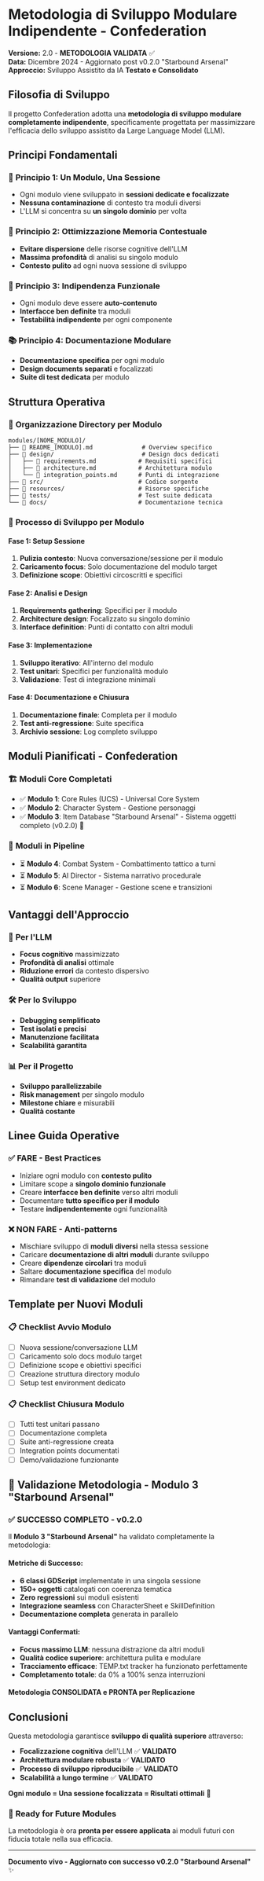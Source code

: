 # Metodologia di Sviluppo Modulare Indipendente - Confederation

**Versione:** 2.0 - **METODOLOGIA VALIDATA** ✅  
**Data:** Dicembre 2024 - Aggiornato post v0.2.0 "Starbound Arsenal"  
**Approccio:** Sviluppo Assistito da IA **Testato e Consolidato**

## Filosofia di Sviluppo

Il progetto Confederation adotta una **metodologia di sviluppo modulare completamente indipendente**, specificamente progettata per massimizzare l'efficacia dello sviluppo assistito da Large Language Model (LLM).

## Principi Fondamentali

### 🎯 **Principio 1: Un Modulo, Una Sessione**
- Ogni modulo viene sviluppato in **sessioni dedicate e focalizzate**
- **Nessuna contaminazione** di contesto tra moduli diversi
- L'LLM si concentra su **un singolo dominio** per volta

### 🧠 **Principio 2: Ottimizzazione Memoria Contestuale**
- **Evitare dispersione** delle risorse cognitive dell'LLM
- **Massima profondità** di analisi su singolo modulo
- **Contesto pulito** ad ogni nuova sessione di sviluppo

### 🔗 **Principio 3: Indipendenza Funzionale**
- Ogni modulo deve essere **auto-contenuto**
- **Interfacce ben definite** tra moduli
- **Testabilità indipendente** per ogni componente

### 📚 **Principio 4: Documentazione Modulare**
- **Documentazione specifica** per ogni modulo
- **Design documents separati** e focalizzati
- **Suite di test dedicata** per modulo

## Struttura Operativa

### 📁 **Organizzazione Directory per Modulo**
```
modules/[NOME_MODULO]/
├── 📄 README_[MODULO].md              # Overview specifico
├── 📁 design/                         # Design docs dedicati
│   ├── 📄 requirements.md            # Requisiti specifici
│   ├── 📄 architecture.md            # Architettura modulo
│   └── 📄 integration_points.md      # Punti di integrazione
├── 📁 src/                           # Codice sorgente
├── 📁 resources/                     # Risorse specifiche
├── 📁 tests/                         # Test suite dedicata
└── 📁 docs/                          # Documentazione tecnica
```

### 🔄 **Processo di Sviluppo per Modulo**

#### **Fase 1: Setup Sessione**
1. **Pulizia contesto**: Nuova conversazione/sessione per il modulo
2. **Caricamento focus**: Solo documentazione del modulo target
3. **Definizione scope**: Obiettivi circoscritti e specifici

#### **Fase 2: Analisi e Design**
1. **Requirements gathering**: Specifici per il modulo
2. **Architecture design**: Focalizzato su singolo dominio
3. **Interface definition**: Punti di contatto con altri moduli

#### **Fase 3: Implementazione**
1. **Sviluppo iterativo**: All'interno del modulo
2. **Test unitari**: Specifici per funzionalità modulo
3. **Validazione**: Test di integrazione minimali

#### **Fase 4: Documentazione e Chiusura**
1. **Documentazione finale**: Completa per il modulo
2. **Test anti-regressione**: Suite specifica
3. **Archivio sessione**: Log completo sviluppo

## Moduli Pianificati - Confederation

### 🏗️ **Moduli Core Completati**
- ✅ **Modulo 1**: Core Rules (UCS) - Universal Core System
- ✅ **Modulo 2**: Character System - Gestione personaggi
- ✅ **Modulo 3**: Item Database "Starbound Arsenal" - Sistema oggetti completo (v0.2.0) 🌟

### 🚧 **Moduli in Pipeline**
- ⏳ **Modulo 4**: Combat System - Combattimento tattico a turni
- ⏳ **Modulo 5**: AI Director - Sistema narrativo procedurale
- ⏳ **Modulo 6**: Scene Manager - Gestione scene e transizioni

## Vantaggi dell'Approccio

### 🎯 **Per l'LLM**
- **Focus cognitivo** massimizzato
- **Profondità di analisi** ottimale
- **Riduzione errori** da contesto dispersivo
- **Qualità output** superiore

### 🛠️ **Per lo Sviluppo**
- **Debugging semplificato**
- **Test isolati e precisi**
- **Manutenzione facilitata**
- **Scalabilità garantita**

### 📊 **Per il Progetto**
- **Sviluppo parallelizzabile**
- **Risk management** per singolo modulo
- **Milestone chiare** e misurabili
- **Qualità costante**

## Linee Guida Operative

### ✅ **FARE - Best Practices**
- Iniziare ogni modulo con **contesto pulito**
- Limitare scope a **singolo dominio funzionale**
- Creare **interfacce ben definite** verso altri moduli
- Documentare **tutto specifico per il modulo**
- Testare **indipendentemente** ogni funzionalità

### ❌ **NON FARE - Anti-patterns**
- Mischiare sviluppo di **moduli diversi** nella stessa sessione
- Caricare **documentazione di altri moduli** durante sviluppo
- Creare **dipendenze circolari** tra moduli
- Saltare **documentazione specifica** del modulo
- Rimandare **test di validazione** del modulo

## Template per Nuovi Moduli

### 📋 **Checklist Avvio Modulo**
- [ ] Nuova sessione/conversazione LLM
- [ ] Caricamento solo docs modulo target
- [ ] Definizione scope e obiettivi specifici
- [ ] Creazione struttura directory modulo
- [ ] Setup test environment dedicato

### 📋 **Checklist Chiusura Modulo**
- [ ] Tutti test unitari passano
- [ ] Documentazione completa
- [ ] Suite anti-regressione creata
- [ ] Integration points documentati
- [ ] Demo/validazione funzionante

## 🎯 Validazione Metodologia - Modulo 3 "Starbound Arsenal"

### ✅ **SUCCESSO COMPLETO - v0.2.0**

Il **Modulo 3 "Starbound Arsenal"** ha validato completamente la metodologia:

#### **Metriche di Successo:**
- **6 classi GDScript** implementate in una singola sessione
- **150+ oggetti** catalogati con coerenza tematica
- **Zero regressioni** sui moduli esistenti
- **Integrazione seamless** con CharacterSheet e SkillDefinition
- **Documentazione completa** generata in parallelo

#### **Vantaggi Confermati:**
- **Focus massimo LLM**: nessuna distrazione da altri moduli
- **Qualità codice superiore**: architettura pulita e modulare
- **Tracciamento efficace**: TEMP.txt tracker ha funzionato perfettamente
- **Completamento totale**: da 0% a 100% senza interruzioni

#### **Metodologia CONSOLIDATA e PRONTA per Replicazione**

## Conclusioni

Questa metodologia garantisce **sviluppo di qualità superiore** attraverso:
- **Focalizzazione cognitiva** dell'LLM ✅ **VALIDATO**
- **Architettura modulare robusta** ✅ **VALIDATO**
- **Processo di sviluppo riproducibile** ✅ **VALIDATO**
- **Scalabilità a lungo termine** ✅ **VALIDATO**

**Ogni modulo = Una sessione focalizzata = Risultati ottimali** 🌟

### 🚀 **Ready for Future Modules**

La metodologia è ora **pronta per essere applicata** ai moduli futuri con fiducia totale nella sua efficacia.

---

**Documento vivo - Aggiornato con successo v0.2.0 "Starbound Arsenal"** ✨ 